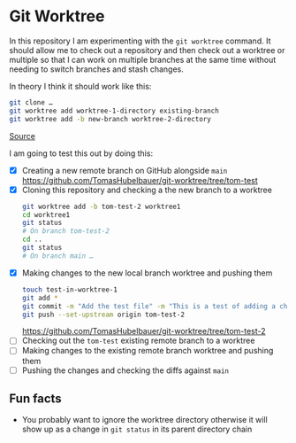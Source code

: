 # Git Worktree

In this repository I am experimenting with the `git worktree` command.
It should allow me to check out a repository and then check out a
worktree or multiple so that I can work on multiple branches at the
same time without needing to switch branches and stash changes.

In theory I think it should work like this:

```sh
git clone …
git worktree add worktree-1-directory existing-branch
git worktree add -b new-branch worktree-2-directory
```

[Source](https://stackoverflow.com/a/45491767/2715716)

I am going to test this out by doing this:

- [x] Creating a new remote branch on GitHub alongside `main`
  https://github.com/TomasHubelbauer/git-worktree/tree/tom-test
- [x] Cloning this repository and checking a the new branch to a worktree
  ```sh
  git worktree add -b tom-test-2 worktree1
  cd worktree1
  git status
  # On branch tom-test-2
  cd ..
  git status
  # On branch main …
  ```
- [x] Making changes to the new local branch worktree and pushing them
  ```sh
  touch test-in-worktree-1
  git add *
  git commit -m "Add the test file" -m "This is a test of adding a change in a worktree"
  git push --set-upstream origin tom-test-2
  ```
  https://github.com/TomasHubelbauer/git-worktree/tree/tom-test-2
- [ ] Checking out the `tom-test` existing remote branch to a worktree
- [ ] Making changes to the existing remote branch worktree and pushing them
- [ ] Pushing the changes and checking the diffs against `main`

## Fun facts

- You probably want to ignore the worktree directory otherwise it will
  show up as a change in `git status` in its parent directory chain
